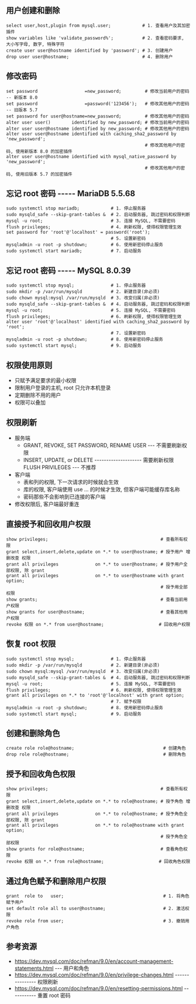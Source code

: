 
## 用户创建和删除
```
select user,host,plugin from mysql.user;            # 1. 查看用户及其加密插件
show variables like 'validate_password%';           # 2. 查看密码要求, 大小写字母, 数字, 特殊字符
create user user@hostname identified by 'password'; # 3. 创建用户
drop user user@hostname;                            # 4. 删除用户
```

## 修改密码
```
set password                  =new_password;         # 修改当前用户的密码 -- 新版本 8.0
set password                  =password('123456');   # 修改其他用户的密码 -- 旧版本 5.7
set password for user@hostname=new_password;         # 修改其他用户的密码
alter user user()        identified by new_password; # 修改当前用户的密码
alter user user@hostname identified by new_password; # 修改其他用户的密码
alter user user@hostname identified with caching_sha2_password by 'new_password';
                                                     # 修改其他用户的密码, 使用新版本 8.0 的加密插件
alter user user@hostname identified with mysql_native_password by 'new_password';
                                                     # 修改其他用户的密码, 使用旧版本 5.7 的加密插件
```

## 忘记 root 密码 ----- MariaDB 5.5.68
```
sudo systemctl stop mariadb;            # 1. 停止服务器
sudo mysqld_safe --skip-grant-tables &  # 2. 启动服务器, 跳过密码和权限判断
mysql -u root;                          # 3. 连接 MySQL, 不需要密码
flush privileges;                       # 4. 刷新权限, 使得权限管理生效
set password for 'root'@'localhost' = password('root');
                                        # 5. 设置新密码
mysqladmin -u root -p shutdown;         # 6. 使用新密码停止服务
sudo systemctl start mariadb;           # 7. 启动服务
```

## 忘记 root 密码 ----- MySQL 8.0.39
```
sudo systemctl stop mysql;              # 1. 停止服务器
sudo mkdir -p /var/run/mysqld           # 2. 新建目录(非必须)
sudo chown mysql:mysql /var/run/mysqld  # 3. 改变归属(非必须)
sudo mysqld_safe --skip-grant-tables &  # 4. 启动服务器, 跳过密码和权限判断
mysql -u root;                          # 5. 连接 MySQL, 不需要密码
flush privileges;                       # 6. 刷新权限, 使得权限管理生效
alter user 'root'@'localhost' identified with caching_sha2_password by 'root';
                                        # 7. 设置新密码
mysqladmin -u root -p shutdown;         # 8. 使用新密码停止服务
sudo systemctl start mysql;             # 9. 启动服务
```

## 权限使用原则
* 只赋予满足要求的最小权限
* 限制用户登录的主机, root 只允许本机登录
* 定期删除不用的用户
* 权限可以叠加

## 权限刷新
* 服务端
    * GRANT, REVOKE, SET PASSWORD, RENAME USER --- 不需要刷新权限
    * INSERT, UPDATE, or DELETE -------------------- 需要刷新权限 FLUSH PRIVILEGES --- 不推荐
* 客户端
    * 表和列的权限, 下一次请求的时候就会生效
    * 库的权限, 客户端使用 use ... 的时候才生效, 但客户端可能缓存库名称
    * 密码那些不会影响到已连接的客户端
* 修改权限后, 客户端最好重连

## 直接授予和回收用户权限
```
show privileges;                                           # 查看所有权限
grant select,insert,delete,update on *.* to user@hostname; # 授予用户 增删改查 权限
grant all privileges              on *.* to user@hostname; # 授予用户全部权限, 除 grant
grant all privileges              on *.* to user@hostname with grant option;
                                                           # 授予用全部权限
show grants;                                               # 查看当前用户权限
show grants for user@hostname;                             # 查看其他用户权限
revoke 权限 on *.* from user@hostname;                     # 回收用户权限
```

## 恢复 root 权限
```
sudo systemctl stop mysql;              # 1. 停止服务器
sudo mkdir -p /var/run/mysqld           # 2. 新建目录(非必须)
sudo chown mysql:mysql /var/run/mysqld  # 3. 改变归属(非必须)
sudo mysqld_safe --skip-grant-tables &  # 4. 启动服务器, 跳过密码和权限判断
mysql -u root;                          # 5. 连接 MySQL, 不需要密码
flush privileges;                       # 6. 刷新权限, 使得权限管理生效
grant all privileges on *.* to 'root'@'localhost' with grant option;
                                        # 7. 赋予权限
mysqladmin -u root -p shutdown;         # 8. 使用新密码停止服务
sudo systemctl start mysql;             # 9. 启动服务
```

## 创建和删除角色
```
create role role@hostname;                                  # 创建角色
drop role role@hostname;                                    # 删除角色
```

## 授予和回收角色权限
```
show privileges;                                           # 查看所有权限
grant select,insert,delete,update on *.* to role@hostname; # 授予角色 增删改查 权限
grant all privileges              on *.* to role@hostname; # 授予角色全部权限, 除 grant
grant all privileges              on *.* to role@hostname with grant option;
                                                           # 授予角色全部权限
show grants for role@hostname;                             # 查看角色权限
revoke 权限 on *.* from role@hostname;                     # 回收角色权限
```

## 通过角色赋予和删除用户权限
```
grant  role to   user;                                      # 1. 将角色赋予用户
set default role all to user@hostname;                      # 2. 激活权限
revoke role from user;                                      # 3. 撤销用户角色
```

## 参考资源
* https://dev.mysql.com/doc/refman/9.0/en/account-management-statements.html --- 用户和角色
* https://dev.mysql.com/doc/refman/9.0/en/privilege-changes.html --------------- 权限刷新
* https://dev.mysql.com/doc/refman/9.0/en/resetting-permissions.html ----------- 重置 root 密码

